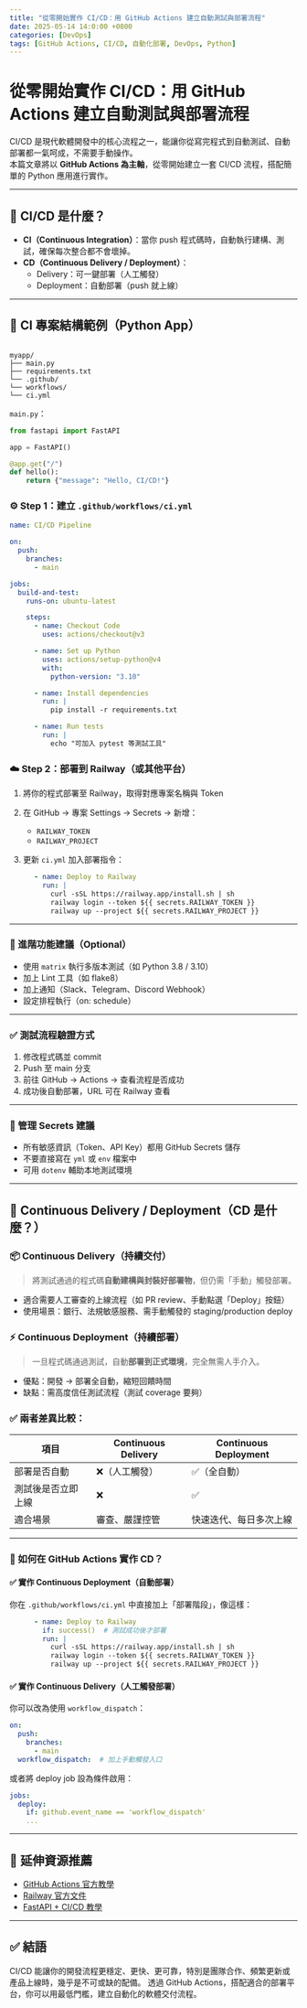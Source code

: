 ```yaml
---
title: "從零開始實作 CI/CD：用 GitHub Actions 建立自動測試與部署流程"
date: 2025-05-14 14:0:00 +0800
categories: [DevOps]
tags: [GitHub Actions, CI/CD, 自動化部署, DevOps, Python]
---
```


# 從零開始實作 CI/CD：用 GitHub Actions 建立自動測試與部署流程

CI/CD 是現代軟體開發中的核心流程之一，能讓你從寫完程式到自動測試、自動部署都一氣呵成，不需要手動操作。  
本篇文章將以 **GitHub Actions 為主軸**，從零開始建立一套 CI/CD 流程，搭配簡單的 Python 應用進行實作。

---

## 🧠 CI/CD 是什麼？

- **CI（Continuous Integration）**：當你 push 程式碼時，自動執行建構、測試，確保每次整合都不會壞掉。
- **CD（Continuous Delivery / Deployment）**：
  - Delivery：可一鍵部署（人工觸發）
  - Deployment：自動部署（push 就上線）

---

## 🧱 CI 專案結構範例（Python App）

```

myapp/
├── main.py
├── requirements.txt
└── .github/
└── workflows/
└── ci.yml

```

`main.py`：

```python
from fastapi import FastAPI

app = FastAPI()

@app.get("/")
def hello():
    return {"message": "Hello, CI/CD!"}
```

### ⚙️ Step 1：建立 `.github/workflows/ci.yml`

```yaml
name: CI/CD Pipeline

on:
  push:
    branches:
      - main

jobs:
  build-and-test:
    runs-on: ubuntu-latest

    steps:
      - name: Checkout Code
        uses: actions/checkout@v3

      - name: Set up Python
        uses: actions/setup-python@v4
        with:
          python-version: "3.10"

      - name: Install dependencies
        run: |
          pip install -r requirements.txt

      - name: Run tests
        run: |
          echo "可加入 pytest 等測試工具"
```

### ☁️ Step 2：部署到 Railway（或其他平台）

1. 將你的程式部署至 Railway，取得對應專案名稱與 Token

2. 在 GitHub → 專案 Settings → Secrets → 新增：

   * `RAILWAY_TOKEN`
   * `RAILWAY_PROJECT`

3. 更新 `ci.yml` 加入部署指令：

```yaml
      - name: Deploy to Railway
        run: |
          curl -sSL https://railway.app/install.sh | sh
          railway login --token ${{ secrets.RAILWAY_TOKEN }}
          railway up --project ${{ secrets.RAILWAY_PROJECT }}
```

---

### 🧪 進階功能建議（Optional）

* 使用 `matrix` 執行多版本測試（如 Python 3.8 / 3.10）
* 加上 Lint 工具（如 flake8）
* 加上通知（Slack、Telegram、Discord Webhook）
* 設定排程執行（on: schedule）

---

### ✅ 測試流程驗證方式

1. 修改程式碼並 commit
2. Push 至 main 分支
3. 前往 GitHub → Actions → 查看流程是否成功
4. 成功後自動部署，URL 可在 Railway 查看

---

### 🔐 管理 Secrets 建議

* 所有敏感資訊（Token、API Key）都用 GitHub Secrets 儲存
* 不要直接寫在 `yml` 或 `env` 檔案中
* 可用 `dotenv` 輔助本地測試環境

---

## 🚀 Continuous Delivery / Deployment（CD 是什麼？）

### 📦 Continuous Delivery（持續交付）

> 將測試通過的程式碼**自動建構與封裝好部署物**，但仍需「手動」觸發部署。

* 適合需要人工審查的上線流程（如 PR review、手動點選「Deploy」按鈕）
* 使用場景：銀行、法規敏感服務、需手動觸發的 staging/production deploy

### ⚡ Continuous Deployment（持續部署）

> 一旦程式碼通過測試，自動**部署到正式環境**，完全無需人手介入。

* 優點：開發 → 部署全自動，縮短回饋時間
* 缺點：需高度信任測試流程（測試 coverage 要夠）

### ✅ 兩者差異比較：

| 項目        | Continuous Delivery | Continuous Deployment |
| --------- | ------------------- | --------------------- |
| 部署是否自動    | ❌（人工觸發）             | ✅（全自動）                |
| 測試後是否立即上線 | ❌                   | ✅                     |
| 適合場景      | 審查、嚴謹控管             | 快速迭代、每日多次上線           |

---

### 👷 如何在 GitHub Actions 實作 CD？

#### ✅ 實作 Continuous Deployment（自動部署）

你在 `.github/workflows/ci.yml` 中直接加上「部署階段」，像這樣：

```yaml
      - name: Deploy to Railway
        if: success()  # 測試成功後才部署
        run: |
          curl -sSL https://railway.app/install.sh | sh
          railway login --token ${{ secrets.RAILWAY_TOKEN }}
          railway up --project ${{ secrets.RAILWAY_PROJECT }}
```

#### ✅ 實作 Continuous Delivery（人工觸發部署）

你可以改為使用 `workflow_dispatch`：

```yaml
on:
  push:
    branches:
      - main
  workflow_dispatch:  # 加上手動觸發入口
```

或者將 deploy job 設為條件啟用：

```yaml
jobs:
  deploy:
    if: github.event_name == 'workflow_dispatch'
    ...
```
---

## 📘 延伸資源推薦

* [GitHub Actions 官方教學](https://docs.github.com/en/actions)
* [Railway 官方文件](https://docs.railway.app/)
* [FastAPI + CI/CD 教學](https://fastapi.tiangolo.com/deployment/)

---

## ✅ 結語

CI/CD 能讓你的開發流程更穩定、更快、更可靠，特別是團隊合作、頻繁更新或產品上線時，幾乎是不可或缺的配備。
透過 GitHub Actions，搭配適合的部署平台，你可以用最低門檻，建立自動化的軟體交付流程。

